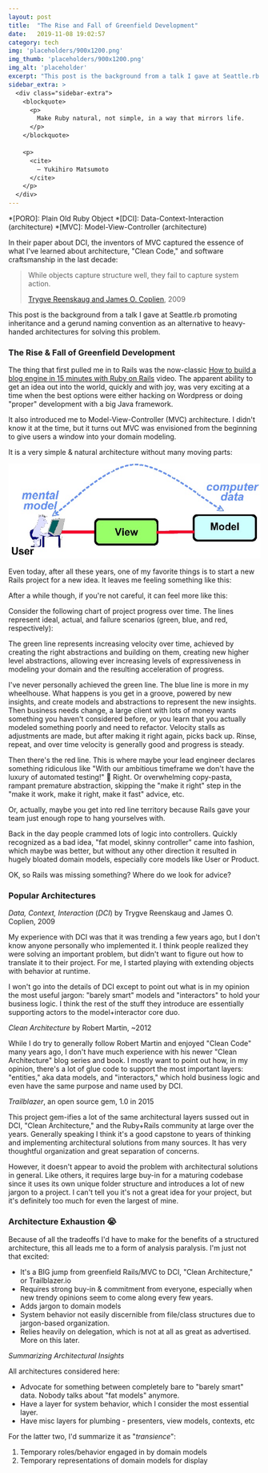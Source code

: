 ```yaml
---
layout: post
title:  "The Rise and Fall of Greenfield Development"
date:   2019-11-08 19:02:57
category: tech
img: 'placeholders/900x1200.png'
img_thumb: 'placeholders/900x1200.png'
img_alt: 'placeholder'
excerpt: "This post is the background from a talk I gave at Seattle.rb promoting inheritance and a gerund naming convention as an alternative to heavy-handed architectures for solving this problem."
sidebar_extra: >
  <div class="sidebar-extra">
    <blockquote>
      <p>
        Make Ruby natural, not simple, in a way that mirrors life.
      </p>
    </blockquote>

    <p>
      <cite>
        ― Yukihiro Matsumoto
      </cite>
    </p>
  </div>
---
```


*[PORO]: Plain Old Ruby Object
*[DCI]: Data-Context-Interaction (architecture)
*[MVC]: Model-View-Controller (architecture)

In their paper about DCI, the inventors of MVC captured the essence of what I've learned about architecture, "Clean Code," and software craftsmanship in the last decade:

> While objects capture structure well, they fail to capture system action.
>
> [Trygve Reenskaug and James O. Coplien](https://www.artima.com/articles/dci_vision.html), 2009

This post is the background from a talk I gave at Seattle.rb promoting inheritance and a gerund naming convention as an alternative to heavy-handed architectures for solving this problem.

### The Rise & Fall of Greenfield Development

The thing that first pulled me in to Rails was the now-classic [How to build a blog engine in 15 minutes with Ruby on Rails](https://www.youtube.com/watch?v=Gzj723LkRJY) video. The apparent ability to get an idea out into the world, quickly and with joy, was very exciting at a time when the best options were either hacking on Wordpress or doing "proper" development with a big Java framework.

It also introduced me to Model-View-Controller (MVC) architecture. I didn't know it at the time, but it turns out MVC was envisioned from the beginning to give users a window into your domain modeling.

It is a very simple & natural architecture without many moving parts:

![MVC Architecture](/img/gerunds-a-simple-solution-to-architecture-exhaustion/mvc.jpg)

Even today, after all these years, one of my favorite things is to start a new Rails project for a new idea. It leaves me feeling something like this:



After a while though, if you're not careful, it can feel more like this:


Consider the following chart of project progress over time. The lines represent ideal, actual, and failure scenarios (green, blue, and red, respectively):



The green line represents increasing velocity over time, achieved by creating the right abstractions and building on them, creating new higher level abstractions, allowing ever increasing levels of expressiveness in modeling your domain and the resulting acceleration of progress.

I've never personally achieved the green line. The blue line is more in my wheelhouse. What happens is you get in a groove, powered by new insights, and create models and abstractions to represent the new insights. Then business needs change, a large client with lots of money wants something you haven't considered before, or you learn that you actually modeled something poorly and need to refactor. Velocity stalls as adjustments are made, but after making it right again, picks back up. Rinse, repeat, and over time velocity is generally good and progress is steady.

Then there's the red line. This is where maybe your lead engineer declares something ridiculous like "With our ambitious timeframe we don't have the luxury of automated testing!" 🤮 Right. Or overwhelming copy-pasta, rampant premature abstraction, skipping the "make it right" step in the "make it work, make it right, make it fast" advice, etc.

Or, actually, maybe you get into red line territory because Rails gave your team just enough rope to hang yourselves with.

Back in the day people crammed lots of logic into controllers. Quickly recognized as a bad idea, "fat model, skinny controller" came into fashion, which maybe was better, but without any other direction it resulted in hugely bloated domain models, especially core models like User or Product.

OK, so Rails was missing something? Where do we look for advice?

### Popular Architectures

_Data, Context, Interaction_ (*DCI*) by Trygve Reenskaug and James O. Coplien, 2009

My experience with DCI was that it was trending a few years ago, but I don't know anyone personally who implemented it. I think people realized they were solving an important problem, but didn't want to figure out how to translate it to their project. For me, I started playing with extending objects with behavior at runtime.

I won't go into the details of DCI except to point out what is in my opinion the most useful jargon: "barely smart" models and "interactors" to hold your business logic. I think the rest of the stuff they introduce are essentially supporting actors to the model+interactor core duo.

_Clean Architecture_ by Robert Martin, ~2012

While I do try to generally follow Robert Martin and enjoyed "Clean Code" many years ago, I don't have much experience with his newer "Clean Architecture" blog series and book. I mostly want to point out how, in my opinion, there's a lot of glue code to support the most important layers: "entities," aka data models, and "interactors," which hold business logic and even have the same purpose and name used by DCI.

_Trailblazer_, an open source gem, 1.0 in 2015

This project gem-ifies a lot of the same architectural layers sussed out in DCI, "Clean Architecture," and the Ruby+Rails community at large over the years. Generally speaking I think it's a good capstone to years of thinking and implementing architectural solutions from many sources. It has very thoughtful organization and great separation of concerns.

However, it doesn't appear to avoid the problem with architectural solutions in general. Like others, it requires large buy-in for a maturing codebase since it uses its own unique folder structure and introduces a lot of new jargon to a project. I can't tell you it's not a great idea for your project, but it's definitely too much for even the largest of mine.

### Architecture Exhaustion 😭

Because of all the tradeoffs I'd have to make for the benefits of a structured architecture, this all leads me to a form of analysis paralysis. I'm just not that excited:

* It's a BIG jump from greenfield Rails/MVC to DCI, "Clean Architecture," or Trailblazer.io
* Requires strong buy-in & commitment from everyone, especially when new trendy opinions seem to come along every few years.
* Adds jargon to domain models
* System behavior not easily discernible from file/class structures due to jargon-based organization.
* Relies heavily on delegation, which is not at all as great as advertised. More on this later.

*Summarizing Architectural Insights*

All architectures considered here:

* Advocate for something between completely bare to "barely smart" data. Nobody talks about "fat models" anymore.
* Have a layer for system behavior, which I consider the most essential layer.
* Have misc layers for plumbing - presenters, view models, contexts, etc

For the latter two, I'd summarize it as "*transience*":

1. Temporary roles/behavior engaged in by domain models
2. Temporary representations of domain models for display

